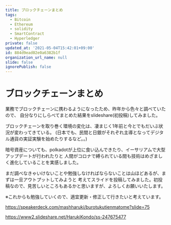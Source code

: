 ```yaml
---
title: ブロックチェーンまとめ
tags:
  - Bitcoin
  - Ethereum
  - solidity
  - SmartContract
  - Hyperledger
private: false
updated_at: '2021-05-04T15:42:01+09:00'
id: 884d9ead02e0a6382b1f
organization_url_name: null
slide: false
ignorePublish: false
---
```

<h1>ブロックチェーンまとめ</h1>

業務でブロックチェーンに携わるようになったため、昨年から色々と調べていたので、
自分なりにしらべてまとめた結果をslideshare(初投稿)してみました。

ブロックチェーンを取り巻く環境の変化は、凄まじく1年前と今とでもだいぶ状況が変わってきている。
(日本でも、民間と日銀がそれぞれ主導となってデジタル通貨の実証実験を始めたりするなど。。)

暗号資産についても、polkadotが上位に食い込んできたり、イーサリアムで大型アップデートが行われたりと
人間がコロナで縛られている間も技術はめざましく進化していることを実感しました。

まだ調べなきゃいけないことや勉強しなければならないことは山ほどあるが、まずは一旦アウトプットしてみようと
考えてスライドを投稿してみました。初投稿なので、見苦しいところもあるかと思いますが、よろしくお願いいたします。

※これからも勉強していくので、適宜更新・修正して行きたいと考えています。

https://speakerdeck.com/mashharuki/burotukutienmatome?slide=75

https://www2.slideshare.net/HarukiKondo/ss-247675477


